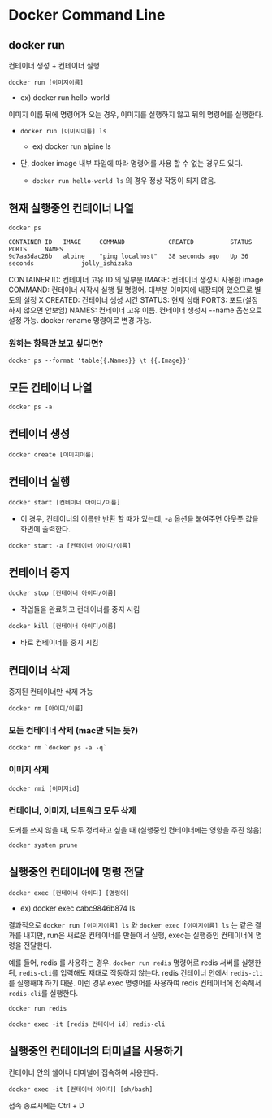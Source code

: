 # Docker Command Line

## docker run

컨테이너 생성 + 컨테이너 실행

`docker run [이미지이름]`

- ex) docker run hello-world

이미지 이름 뒤에 명령어가 오는 경우, 이미지를 실행하지 않고 뒤의 명령어를 실행한다.

- `docker run [이미지이름] ls`

  - ex) docker run alpine ls

- 단, docker image 내부 파일에 따라 명령어를 사용 할 수 없는 경우도 있다.
  - `docker run hello-world ls` 의 경우 정상 작동이 되지 않음.

## 현재 실행중인 컨테이너 나열

`docker ps`

```
CONTAINER ID   IMAGE     COMMAND            CREATED          STATUS          PORTS     NAMES
9d7aa3dac26b   alpine    "ping localhost"   38 seconds ago   Up 36 seconds             jolly_ishizaka
```

CONTAINER ID: 컨테이너 고유 ID 의 일부분
IMAGE: 컨테이너 생성시 사용한 image
COMMAND: 컨테이너 시작시 실행 될 명령어. 대부분 이미지에 내장되어 있으므로 별도의 설정 X
CREATED: 컨테이너 생성 시간
STATUS: 현재 상태
PORTS: 포트(설정하지 않으면 안보임)
NAMES: 컨테이너 고유 이름. 컨테이너 생성시 --name 옵션으로 설정 가능. docker rename 명령어로 변경 가능.

### 원하는 항목만 보고 싶다면?

`docker ps --format 'table{{.Names}} \t {{.Image}}'`

## 모든 컨테이너 나열

`docker ps -a`

## 컨테이너 생성

`docker create [이미지이름]`

## 컨테이너 실행

`docker start [컨테이너 아이디/이름]`

- 이 경우, 컨테이너의 이름만 반환 할 때가 있는데, -a 옵션을 붙여주면 아웃풋 값을 화면에 출력한다.

`docker start -a [컨테이너 아이디/이름]`

## 컨테이너 중지

`docker stop [컨테이너 아이디/이름]`

- 작업들을 완료하고 컨테이너를 중지 시킴

`docker kill [컨테이너 아이디/이름]`

- 바로 컨테이너를 중지 시킴

## 컨테이너 삭제

중지된 컨테이너만 삭제 가능

`docker rm [아이디/이름]`

### 모든 컨테이너 삭제 (mac만 되는 듯?)

```
docker rm `docker ps -a -q`
```

### 이미지 삭제

`docker rmi [이미지id]`

### 컨테이너, 이미지, 네트워크 모두 삭제

도커를 쓰지 않을 때, 모두 정리하고 싶을 때
(실행중인 컨테이너에는 영향을 주진 않음)

`docker system prune`

## 실행중인 컨테이너에 명령 전달

`docker exec [컨테이너 아이디] [명령어]`

- ex) docker exec cabc9846b874 ls

결과적으로 `docker run [이미지이름] ls` 와 `docker exec [이미지이름] ls` 는 같은 결과를 내지만, run은 새로운 컨테이너를 만들어서 실행, exec는 실행중인 컨테이너에 명령을 전달한다.

예를 들어, redis 를 사용하는 경우.
`docker run redis` 명령어로 redis 서버를 실행한 뒤, `redis-cli`를 입력해도 재대로 작동하지 않는다. redis 컨테이너 안에서 `redis-cli` 를 실행해야 하기 때문.
이런 경우 exec 명령어를 사용하여 redis 컨테이너에 접속해서 `redis-cli`를 실행한다.

```
docker run redis

docker exec -it [redis 컨테이너 id] redis-cli
```

## 실행중인 컨테이너의 터미널을 사용하기

컨테이너 안의 쉘이나 터미널에 접속하여 사용한다.

`docker exec -it [컨테이너 아이디] [sh/bash]`

접속 종료시에는 Ctrl + D
